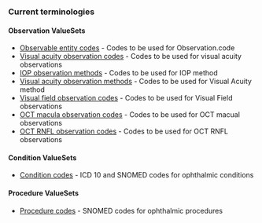 ### Current terminologies

#### Observation ValueSets
* [Observable entity codes](ValueSet-observable-entities.html) - Codes to be used for Observation.code
* [Visual acuity observation codes](ValueSet-observation-va.html) - Codes to be used for visual acuity observations
* [IOP observation methods](ValueSet-iop-methods.html) - Codes to be used for IOP method
* [Visual acuity observation methods](ValueSet-iop-methods.html) - Codes to be used for Visual Acuity method
* [Visual field observation codes](ValueSet-observation-visual-field.html) - Codes to be used for Visual Field observations
* [OCT macula observation codes](ValueSet-observation-oct-macula.html) - Codes to be used for OCT macual observations
* [OCT RNFL observation codes](ValueSet-observation-oct-rnfl.html) - Codes to be used for OCT RNFL observations

#### Condition ValueSets
* [Condition codes](ValueSet-conditions.html) - ICD 10 and SNOMED codes for ophthalmic conditions

#### Procedure ValueSets
* [Procedure codes](ValueSet-procedures.html) - SNOMED codes for ophthalmic procedures